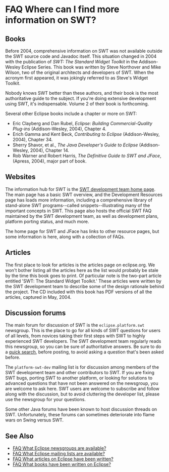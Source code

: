FAQ Where can I find more information on SWT?
=============================================


Books
-----

Before 2004, comprehensive information on SWT was not available outside the SWT source code and Javadoc itself.
This situation changed in 2004 with the publication of _SWT: The Standard Widget Toolkit_ in the Addison-Wesley Eclipse Series.
This book was written by Steve Northover and Mike Wilson, two of the original architects and developers of SWT.
When the acronym first appeared, it was jokingly referred to as Steve's Widget Toolkit.

Nobody knows SWT better than these authors, and their book is the most authoritative guide to the subject.
If you're doing extensive development using SWT, it's indispensable. Volume 2 of their book is forthcoming.

Several other Eclipse books include a chapter or more on SWT:

*   Eric Clayberg and Dan Rubel, _Eclipse: Building Commercial-Quality Plug-ins_ (Addison-Wesley, 2004), Chapter 4.
*   Erich Gamma and Kent Beck, _Contributing to Eclipse_ (Addison-Wesley, 2004), Chapter 34.
*   Sherry Shavor, et al., _The Java Developer's Guide to Eclipse_ (Addison-Wesley, 2004), Chapter 14.
*   Rob Warner and Robert Harris, _The Definitive Guide to SWT and JFace_, (Apress, 2004), major part of book.

Websites
---------

The information hub for SWT is the [SWT development team home page](https://eclipse.org/swt).
The main page has a basic SWT overview, and the Development Resources page has loads more information, including a comprehensive library of stand-alone SWT programs--called snippets--illustrating many of the important concepts in SWT.
This page also hosts the official SWT FAQ maintained by the SWT development team, as well as development plans, platform porting status, and much more.

The home page for SWT and JFace has links to other resource pages, but some information is here, along with a collection of FAQs.

Articles
--------

The first place to look for articles is the articles page on eclipse.org.
We won't bother listing all the articles here as the list would probably be stale by the time this book goes to print.
Of particular note is the two-part article entitled 'SWT: The Standard Widget Toolkit.'
These articles were written by the SWT development team to describe some of the design rationale behind the project.
The CD included with this book has PDF versions of all the articles, captured in May, 2004.

Discussion forums
-----------------

The main forum for discussion of SWT is the `eclipse.platform.swt` newsgroup.
This is the place to go for all kinds of SWT questions for users of all levels, from novices taking their first steps with SWT to highly experienced SWT developers.
The SWT development team regularly reads this newsgroup, so you can be sure of authoritative answers.
Be sure to do a [quick search](https://www.eclipse.org/search/search.cgi), before posting, to avoid asking a question that's been asked before.

The `platform-swt-dev` mailing list is for discussion among members of the SWT development team and other contributors to SWT.
If you are fixing SWT bugs, porting SWT to another platform, or looking for solutions to advanced questions that have not been answered on the newsgroup, you are welcome to ask here.
SWT users are welcome to subscribe and follow along with the discussion, but to avoid cluttering the developer list, please use the newsgroup for your questions.

Some other Java forums have been known to host discussion threads on SWT. Unfortunately, these forums can sometimes deteriorate into flame wars on Swing versus SWT.

See Also
--------

*   [FAQ What Eclipse newsgroups are available?](./FAQ_What_Eclipse_newsgroups_are_available.md "FAQ What Eclipse newsgroups are available?")
*   [FAQ What Eclipse mailing lists are available?](./FAQ_What_Eclipse_mailing_lists_are_available.md "FAQ What Eclipse mailing lists are available?")
*   [FAQ What articles on Eclipse have been written?](./FAQ_What_articles_on_Eclipse_have_been_written.md "FAQ What articles on Eclipse have been written?")
*   [FAQ What books have been written on Eclipse?](./FAQ_What_books_have_been_written_on_Eclipse.md "FAQ What books have been written on Eclipse?")
